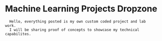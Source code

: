 # Machine Learning Projects Dropzone
      Hello, everything posted is my own custom coded project and lab work. 
      I will be sharing proof of concepts to showcase my technical capabilites.
